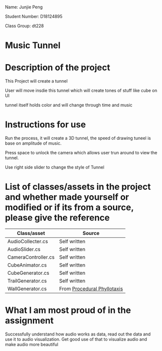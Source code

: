 Name: Junjie Peng

Student Number: D18124895

Class Group: dt228

# Music Tunnel

# Description of the project

This Project will create a tunnel

User will move insdie this tunnel which will create tones of stuff like cube on UI

tunnel itself holds color and will change through time and music

# Instructions for use

Run the process, it will create a 3D tunnel, the speed of drawing tuneel is base on amplitude of music.

Press space to unlock the camera which allows user trun around to view the tunnel. 

Use right side slider to change the style of Tunnel

# List of classes/assets in the project and whether made yourself or modified or if its from a source, please give the reference

| Class/asset | Source |
|-----------|-----------|
| AudioCollecter.cs | Self written |
| AudioSlider.cs | Self written |
| CameraController.cs | Self written |
| CubeAnimator.cs | Self written |
| CubeGenerator.cs | Self written |
| TrailGenerator.cs | Self written |
| WallGenerator.cs | From [Procedural Phyllotaxis](https://www.youtube.com/watch?v=PwHANpTc87E&t=146s) |

# What I am most proud of in the assignment
Successfully understand how audio works as data, read out the data and use it to audio visualization. Get good use of that to visualize audio and make audio more beautiful